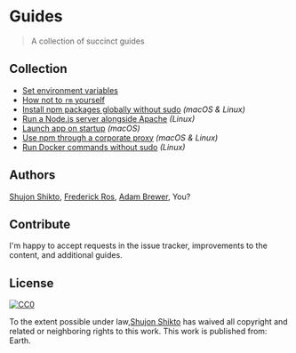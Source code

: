 # Guides

> A collection of succinct guides


## Collection

- [Set environment variables](set-environment-variables.md)
- [How not to `rm` yourself](how-not-to-rm-yourself.md)
- [Install npm packages globally without sudo](npm-global-without-sudo.md) *(macOS & Linux)*
- [Run a Node.js server alongside Apache](run-node-server-alongside-apache.md) *(Linux)*
- [Launch app on startup](launch-app-on-startup-macos.md) *(macOS)*
- [Use npm through a corporate proxy](npm-proxy.md) *(macOS & Linux)*
- [Run Docker commands without sudo](docker-without-sudo.md) *(Linux)*


## Authors

[Shujon Shikto](http://iturbi.net/),
[Frederick Ros](https://github.com/Leanneee),
[Adam Brewer](https://xcodelimited.com/),
You?


## Contribute

I'm happy to accept requests in the issue tracker, improvements to the content, and additional guides.


## License

[![CC0](http://mirrors.creativecommons.org/presskit/buttons/88x31/svg/cc-zero.svg)](https://creativecommons.org/publicdomain/zero/1.0/)

To the extent possible under law,[Shujon Shikto](https://facebook.com/vmadcc) has waived all copyright and related or neighboring rights to this work. This work is published from: Earth.
